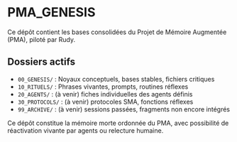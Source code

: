 # PMA_GENESIS

Ce dépôt contient les bases consolidées du Projet de Mémoire Augmentée (PMA), piloté par Rudy.

## Dossiers actifs

- `00_GENESIS/` : Noyaux conceptuels, bases stables, fichiers critiques
- `10_RITUELS/` : Phrases vivantes, prompts, routines réflexes
- `20_AGENTS/` : (à venir) fiches individuelles des agents définis
- `30_PROTOCOLS/` : (à venir) protocoles SMA, fonctions réflexes
- `99_ARCHIVE/` : (à venir) sessions passées, fragments non encore intégrés

Ce dépôt constitue la mémoire morte ordonnée du PMA, avec possibilité de réactivation vivante par agents ou relecture humaine.
